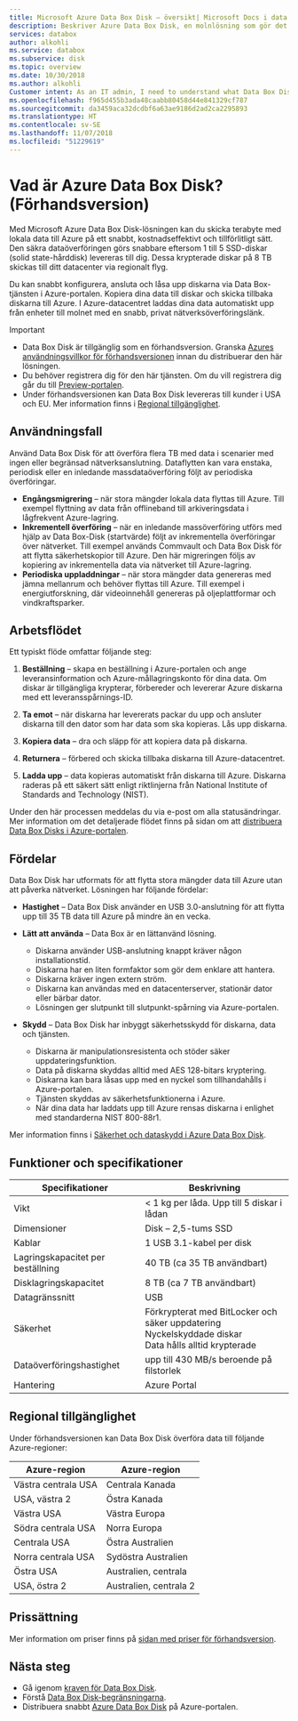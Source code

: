 ```yaml
---
title: Microsoft Azure Data Box Disk – översikt| Microsoft Docs i data
description: Beskriver Azure Data Box Disk, en molnlösning som gör det möjligt att överföra stora mängder data till Azure
services: databox
author: alkohli
ms.service: databox
ms.subservice: disk
ms.topic: overview
ms.date: 10/30/2018
ms.author: alkohli
Customer intent: As an IT admin, I need to understand what Data Box Disk is and how it works so I can use it to import on-premises data into Azure.
ms.openlocfilehash: f965d455b3ada48caabb80458d44e841329cf787
ms.sourcegitcommit: da3459aca32dcdbf6a63ae9186d2ad2ca2295893
ms.translationtype: HT
ms.contentlocale: sv-SE
ms.lasthandoff: 11/07/2018
ms.locfileid: "51229619"
---
```

# <a name="what-is-azure-data-box-disk-preview"></a>Vad är Azure Data Box Disk? (Förhandsversion)

Med Microsoft Azure Data Box Disk-lösningen kan du skicka terabyte med lokala data till Azure på ett snabbt, kostnadseffektivt och tillförlitligt sätt. Den säkra dataöverföringen görs snabbare eftersom 1 till 5 SSD-diskar (solid state-hårddisk) levereras till dig. Dessa krypterade diskar på 8 TB skickas till ditt datacenter via regionalt flyg. 

Du kan snabbt konfigurera, ansluta och låsa upp diskarna via Data Box-tjänsten i Azure-portalen. Kopiera dina data till diskar och skicka tillbaka diskarna till Azure. I Azure-datacentret laddas dina data automatiskt upp från enheter till molnet med en snabb, privat nätverksöverföringslänk.


> [!IMPORTANT]
> - Data Box Disk är tillgänglig som en förhandsversion. Granska [Azures användningsvillkor för förhandsversionen](https://azure.microsoft.com/support/legal/preview-supplemental-terms/) innan du distribuerar den här lösningen. 
> - Du behöver registrera dig för den här tjänsten. Om du vill registrera dig går du till [Preview-portalen](https://aka.ms/azuredataboxfromdiskdocs).
> - Under förhandsversionen kan Data Box Disk levereras till kunder i USA och EU. Mer information finns i [Regional tillgänglighet](#region-availability).

## <a name="use-cases"></a>Användningsfall

Använd Data Box Disk för att överföra flera TB med data i scenarier med ingen eller begränsad nätverksanslutning. Dataflytten kan vara enstaka, periodisk eller en inledande massdataöverföring följt av periodiska överföringar. 

- **Engångsmigrering** – när stora mängder lokala data flyttas till Azure. Till exempel flyttning av data från offlineband till arkiveringsdata i lågfrekvent Azure-lagring.
- **Inkrementell överföring** – när en inledande massöverföring utförs med hjälp av Data Box-Disk (startvärde) följt av inkrementella överföringar över nätverket. Till exempel används Commvault och Data Box Disk för att flytta säkerhetskopior till Azure. Den här migreringen följs av kopiering av inkrementella data via nätverket till Azure-lagring. 
- **Periodiska uppladdningar** – när stora mängder data genereras med jämna mellanrum och behöver flyttas till Azure. Till exempel i energiutforskning, där videoinnehåll genereras på oljeplattformar och vindkraftsparker.

## <a name="the-workflow"></a>Arbetsflödet

Ett typiskt flöde omfattar följande steg:

1. **Beställning** – skapa en beställning i Azure-portalen och ange leveransinformation och Azure-mållagringskonto för dina data. Om diskar är tillgängliga krypterar, förbereder och levererar Azure diskarna med ett leveransspårnings-ID.

2. **Ta emot** – när diskarna har levererats packar du upp och ansluter diskarna till den dator som har data som ska kopieras. Lås upp diskarna.
    
3. **Kopiera data** – dra och släpp för att kopiera data på diskarna.

4. **Returnera** – förbered och skicka tillbaka diskarna till Azure-datacentret.

5. **Ladda upp** – data kopieras automatiskt från diskarna till Azure. Diskarna raderas på ett säkert sätt enligt riktlinjerna från National Institute of Standards and Technology (NIST).

Under den här processen meddelas du via e-post om alla statusändringar. Mer information om det detaljerade flödet finns på sidan om att [distribuera Data Box Disks i Azure-portalen](data-box-disk-quickstart-portal.md).


## <a name="benefits"></a>Fördelar

Data Box Disk har utformats för att flytta stora mängder data till Azure utan att påverka nätverket. Lösningen har följande fördelar:

- **Hastighet** – Data Box Disk använder en USB 3.0-anslutning för att flytta upp till 35 TB data till Azure på mindre än en vecka.   

- **Lätt att använda** – Data Box är en lättanvänd lösning.

    - Diskarna använder USB-anslutning knappt kräver någon installationstid.
    - Diskarna har en liten formfaktor som gör dem enklare att hantera.
    - Diskarna kräver ingen extern ström.
    - Diskarna kan användas med en datacenterserver, stationär dator eller bärbar dator.
    - Lösningen ger slutpunkt till slutpunkt-spårning via Azure-portalen.    

- **Skydd** – Data Box Disk har inbyggt säkerhetsskydd för diskarna, data och tjänsten. 
    - Diskarna är manipulationsresistenta och stöder säker uppdateringsfunktion. 
    - Data på diskarna skyddas alltid med AES 128-bitars kryptering. 
    - Diskarna kan bara låsas upp med en nyckel som tillhandahålls i Azure-portalen. 
    - Tjänsten skyddas av säkerhetsfunktionerna i Azure. 
    - När dina data har laddats upp till Azure rensas diskarna i enlighet med standarderna NIST 800-88r1.  
    
Mer information finns i [Säkerhet och dataskydd i Azure Data Box Disk](data-box-disk-security.md).


## <a name="features-and-specifications"></a>Funktioner och specifikationer


| Specifikationer                                          | Beskrivning              |
|---------------------------------------------------------|--------------------------|
| Vikt                                                  | < 1 kg per låda. Upp till 5 diskar i lådan                |
| Dimensioner                                              | Disk – 2,5-tums SSD |            
| Kablar                                                  | 1 USB 3.1-kabel per disk|
| Lagringskapacitet per beställning                              | 40 TB (ca 35 TB användbart)|
| Disklagringskapacitet                                   | 8 TB (ca 7 TB användbart)|
| Datagränssnitt                                          | USB   |
| Säkerhet                                                | Förkrypterat med BitLocker och säker uppdatering <br> Nyckelskyddade diskar <br> Data hålls alltid krypterade  |
| Dataöverföringshastighet                                      | upp till 430 MB/s beroende på filstorlek      |
|Hantering                                               | Azure Portal |


## <a name="region-availability"></a>Regional tillgänglighet

Under förhandsversionen kan Data Box Disk överföra data till följande Azure-regioner:


|Azure-region  |Azure-region  |
|---------|---------|
|Västra centrala USA     |Centrala Kanada       |        
|USA, västra 2     |Östra Kanada         |     
|Västra USA     | Västra Europa        |      
|Södra centrala USA   |Norra Europa     |         
|Centrala USA     |Östra Australien|
|Norra centrala USA  |Sydöstra Australien   |
|Östra USA      |Australien, centrala |
|USA, östra 2     |Australien, centrala 2|


## <a name="pricing"></a>Prissättning

Mer information om priser finns på [sidan med priser för förhandsversion](https://azure.microsoft.com/pricing/details/storage/databox/disk/).

## <a name="next-steps"></a>Nästa steg

- Gå igenom [kraven för Data Box Disk](data-box-disk-system-requirements.md).
- Förstå [Data Box Disk-begränsningarna](data-box-disk-limits.md).
- Distribuera snabbt [Azure Data Box Disk](data-box-disk-quickstart-portal.md) på Azure-portalen.

